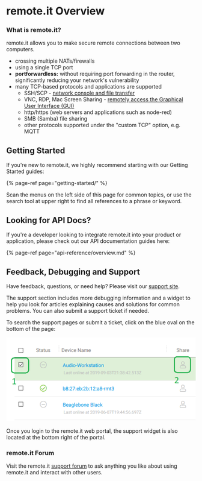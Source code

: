 # remote.it Overview

### What is remote.it?

remote.it allows you to make secure remote connections between two computers.

* crossing multiple NATs/firewalls
* using a single TCP port
* **portforwardless:** without requiring port forwarding in the router, significantly reducing your network's vulnerability
* many TCP-based protocols and applications are supported
  * SSH/SCP - [network console and file transfer](applications/remote-console-and-file-transfer/)
  * VNC, RDP, Mac Screen Sharing - [remotely access the Graphical User Interface \(GUI\)](applications/remote-graphical-desktop-access/)
  * http/https \(web servers and applications such as node-red\)
  * SMB \(Samba\) file sharing
  * other protocols supported under the "custom TCP" option, e.g. MQTT

## Getting Started

If you're new to remote.it, we highly recommend starting with our Getting Started guides:

{% page-ref page="getting-started/" %}

Scan the menus on the left side of this page for common topics, or use the search tool at upper right to find all references to a phrase or keyword.

## Looking for API Docs?

If you're a developer looking to integrate remote.it into your product or application, please check out our API documentation guides here:

{% page-ref page="api-reference/overview.md" %}

## Feedback, Debugging and Support

Have feedback, questions, or need help? Please visit our [support site](https://remot3it.zendesk.com/hc/en-us).

The support section includes more debugging information and a widget to help you look for articles explaining causes and solutions for common problems. You can also submit a support ticket if needed.  

To search the support pages or submit a ticket, click on the blue oval on the bottom of the page:

![](.gitbook/assets/image%20%28214%29.png)

Once you login to the remote.it web portal, the support widget is also located at the bottom right of the portal.

### remote.it Forum

Visit the remote.it [support forum](https://forum.remote.it) to ask anything you like about using remote.it and interact with other users.

